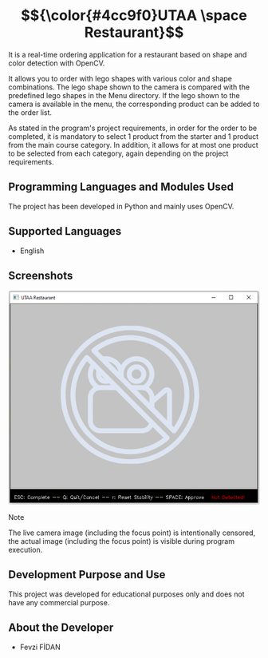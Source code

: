 # $${\color{#4cc9f0}UTAA \space Restaurant}$$
It is a real-time ordering application for a restaurant based on shape and color detection with OpenCV.

It allows you to order with lego shapes with various color and shape combinations. The lego shape shown to the camera is compared with the predefined lego shapes in the Menu directory. If the lego shown to the camera is available in the menu, the corresponding product can be added to the order list.

As stated in the program's project requirements, in order for the order to be completed, it is mandatory to select 1 product from the starter and 1 product from the main course category. In addition, it allows for at most one product to be selected from each category, again depending on the project requirements.

## Programming Languages and Modules Used
The project has been developed in Python and mainly uses OpenCV.

## Supported Languages
- English

## Screenshots
![Sample Screenshot 1](https://github.com/fevzifidan/UTAA_Restaurant/blob/main/Screenshots/utaa_restaurant_ss_1.png)

> [!Note]
> The live camera image (including the focus point) is intentionally censored, the actual image (including the focus point) is visible during program execution.

## Development Purpose and Use
This project was developed for educational purposes only and does not have any commercial purpose.

## About the Developer
- Fevzi FİDAN
